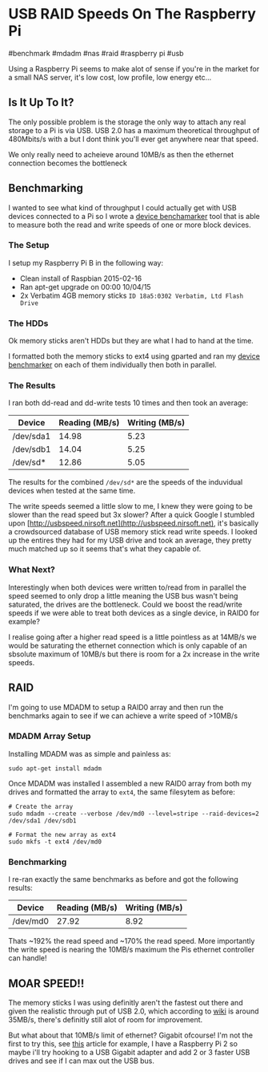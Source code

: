 # USB RAID Speeds On The Raspberry Pi

#benchmark
#mdadm
#nas
#raid
#raspberry pi
#usb

Using a Raspberry Pi seems to make alot of sense if you're in the market for a small NAS server, it's low cost, low profile, low energy etc...

## Is It Up To It?

The only possible problem is the storage the only way to attach any real storage to a Pi is via USB.
USB 2.0 has a maximum theoretical throughput of 480Mbits/s with a but I dont think you'll ever get anywhere near that speed.

We only really need to acheieve around 10MB/s as then the ethernet connection becomes the bottleneck

## Benchmarking

I wanted to see what kind of throughput I could actually get with USB devices connected to a Pi so I wrote a [device benchamarker](https://github.com/moebrowne/device-benchmarker) tool that is able to measure both the read and write speeds of one or more block devices.

### The Setup

I setup my Raspberry Pi B in the following  way:

- Clean install of Raspbian 2015-02-16
- Ran apt-get upgrade on 00:00 10/04/15
- 2x Verbatim 4GB memory sticks `ID 18a5:0302 Verbatim, Ltd Flash Drive`

### The HDDs

Ok memory sticks aren't HDDs but they are what I had to hand at the time.

I formatted both the memory sticks to ext4 using gparted and ran my [device benchmarker](https://github.com/moebrowne/device-benchmarker) on each of them individually then both in parallel.

### The Results

I ran both dd-read and dd-write tests 10 times and then took an average:

| Device    | Reading (MB/s) | Writing (MB/s) |
|-----------|----------------|----------------|
| /dev/sda1 | 14.98          | 5.23           |
| /dev/sdb1 | 14.04          | 5.25           |
| /dev/sd*  | 12.86          | 5.05           |

The results for the combined `/dev/sd*` are the speeds of the induvidual devices when tested at the same time.

The write speeds seemed a little slow to me, I knew they were going to be slower than the read speed but 3x slower? After a quick Google I stumbled upon [http://usbspeed.nirsoft.net](http://usbspeed.nirsoft.net), it's basically a crowdsourced database of USB memory stick read write speeds.
I looked up the entires they had for my USB drive and took an average, they pretty much matched up so it seems that's what they capable of.

### What Next?
Interestingly when both devices were written to/read from in parallel the speed seemed to only drop a little meaning the USB bus wasn't being saturated, the drives are the bottleneck. Could we boost the read/write speeds if we were able to treat both devices as a single device, in RAID0 for example?

I realise going after a higher read speed is a little pointless as at 14MB/s we would be saturating the ethernet connection which is only capable of an sbsolute maximum of 10MB/s but there is room for a 2x increase in the write speeds.

## RAID

I'm going to use MDADM to setup a RAID0 array and then run the benchmarks again to see if we can achieve a write speed of >10MB/s

### MDADM Array Setup

Installing MDADM was as simple and painless as:

    sudo apt-get install mdadm

Once MDADM was installed I assembled a new RAID0 array from both my drives and formatted the array to `ext4`, the same filesytem as before:

    # Create the array
    sudo mdadm --create --verbose /dev/md0 --level=stripe --raid-devices=2 /dev/sda1 /dev/sdb1
    
    # Format the new array as ext4
    sudo mkfs -t ext4 /dev/md0

### Benchmarking

I re-ran exactly the same benchmarks as before and got the following results:

| Device    | Reading (MB/s) | Writing (MB/s) |
|-----------|----------------|----------------|
| /dev/md0  | 27.92          | 8.92           |



Thats ~192% the read speed and ~170% the read speed.
More importantly the write speed is nearing the 10MB/s maximum the Pis ethernet controller can handle!

## MOAR SPEED!!

The memory sticks I was using definitly aren't the fastest out there and given the realistic through put of USB 2.0, which according to [wiki](http://en.wikipedia.org/wiki/USB#USB_2.0) is around 35MB/s, there's definitly still alot of room for improvement.

But what about that 10MB/s limit of ethernet? Gigabit ofcourse! I'm not the first to try this, see [this](http://www.midwesternmac.com/blogs/jeff-geerling/getting-gigabit-networking) article for example, I have a Raspberry Pi 2 so maybe i'll try hooking to a USB Gigabit adapter and add 2 or 3 faster USB drives and see if I can max out the USB bus.